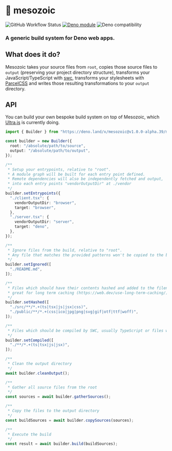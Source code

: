 # 🌄 mesozoic

![GitHub Workflow Status](https://github.com/deckchairlabs/mesozoic/actions/workflows/ci.yml/badge.svg)
[![Deno module](https://shield.deno.dev/x/mesozoic)](https://deno.land/x/mesozoic)
![Deno compatibility](https://shield.deno.dev/deno/^1.20.0)

### A generic build system for Deno web apps.

## What does it do?

Mesozoic takes your source files from `root`, copies those source files to
`output` (preserving your project directory structure), transforms your
JavaScript/TypeScript with [swc](https://swc.rs/), transforms your stylesheets
with [ParcelCSS](https://github.com/parcel-bundler/parcel-css) and writes those
resulting transformations to your `output` directory.

## API

You can build your own bespoke build system on top of Mesozoic, which
[Ultra.js](https://ultrajs.dev) is currently doing.

```ts
import { Builder } from "https://deno.land/x/mesozoic@v1.0.0-alpha.39/mod.ts";

const builder = new Builder({
  root: "/absolute/path/to/source",
  output: "/absolute/path/to/output",
});

/**
 * Setup your entrypoints, relative to "root".
 * A module graph will be built for each entry point defined.
 * Remote dependencies will also be independently fetched and output,
 * into each entry points "vendorOutputDir" at ./vendor
 */
builder.setEntrypoints({
  "./client.tsx": {
    vendorOutputDir: "browser",
    target: "browser",
  },
  "./server.tsx": {
    vendorOutputDir: "server",
    target: "deno",
  },
});

/**
 * Ignore files from the build, relative to "root".
 * Any file that matches the provided patterns won't be copied to the build output directory.
 */
builder.setIgnored([
  "./README.md",
]);

/**
 * Files which should have their contents hashed and added to the filename,
 * great for long term caching (https://web.dev/use-long-term-caching/)
 */
builder.setHashed([
  "./src/**/*.+(ts|tsx|js|jsx|css)",
  "./public/**/*.+(css|ico|jpg|png|svg|gif|otf|ttf|woff)",
]);

/**
 * Files which should be compiled by SWC, usually TypeScript or files with JSX.
 */
builder.setCompiled([
  "./**/*.+(ts|tsx|js|jsx)",
]);

/**
 * Clean the output directory
 */
await builder.cleanOutput();

/**
 * Gather all source files from the root
 */
const sources = await builder.gatherSources();

/**
 * Copy the files to the output directory
 */
const buildSources = await builder.copySources(sources);

/**
 * Execute the build
 */
const result = await builder.build(buildSources);
```
